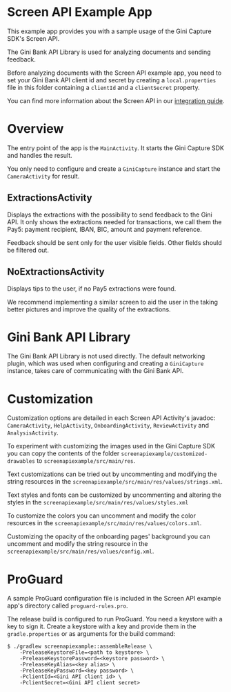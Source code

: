 Screen API Example App
=========================

This example app provides you with a sample usage of the Gini Capture SDK's Screen API.

The Gini Bank API Library is used for analyzing documents and sending feedback.

Before analyzing documents with the Screen API example app, you need to set your Gini Bank API client id and secret by creating a
`local.properties` file in this folder containing a `clientId` and a `clientSecret` property.

You can find more information about the Screen API in our [integration guide](https://developer.gini.net/gini-capture-sdk-android/html/integration.html#screen-api).

Overview
========

The entry point of the app is the `MainActivity`. It starts the Gini Capture SDK and handles the result.

You only need to configure and create a `GiniCapture` instance and start the 
`CameraActivity` for result.

ExtractionsActivity
-------------------

Displays the extractions with the possibility to send feedback to the Gini API. It only shows the extractions needed for transactions, we
call them the Pay5: payment recipient, IBAN, BIC, amount and payment reference.

Feedback should be sent only for the user visible fields. Other fields should be filtered out.

NoExtractionsActivity
---------------------

Displays tips to the user, if no Pay5 extractions were found. 

We recommend implementing a similar screen to aid the user in the taking better pictures and improve the quality of the extractions.

Gini Bank API Library
====================

The Gini Bank API Library is not used directly. The default networking plugin, which was used when configuring and creating a `GiniCapture` instance,
takes care of communicating with the Gini Bank API.

Customization
=============

Customization options are detailed in each Screen API Activity's javadoc: `CameraActivity`, `HelpActivity`, `OnboardingActivity`,
`ReviewActivity` and `AnalysisActivity`.

To experiment with customizing the images used in the Gini Capture SDK you can copy the contents of the folder
`screenapiexample/customized-drawables` to `screenapiexample/src/main/res`.

Text customizations can be tried out by uncommenting and modifying the string resources in the
`screenapiexample/src/main/res/values/strings.xml`.

Text styles and fonts can be customized by uncommenting and altering the styles in the `screenapiexample/src/main/res/values/styles.xml`

To customize the colors you can uncomment and modify the color resources in the `screenapiexample/src/main/res/values/colors.xml`.

Customizing the opacity of the onboarding pages' background you can uncomment and modify the string resource in the
`screenapiexample/src/main/res/values/config.xml`.

ProGuard 
======== 
 
A sample ProGuard configuration file is included in the Screen API example app's directory called `proguard-rules.pro`. 
 
The release build is configured to run ProGuard. You need a keystore with a key to sign it. Create a keystore with a key and provide them in
the `gradle.properties` or as arguments for the build command:

``` 
$ ./gradlew screenapiexample::assembleRelease \ 
    -PreleaseKeystoreFile=<path to keystore> \ 
    -PreleaseKeystorePassword=<keystore password> \ 
    -PreleaseKeyAlias=<key alias> \ 
    -PreleaseKeyPassword=<key password> \
    -PclientId=<Gini API client id> \
    -PclientSecret=<Gini API client secret>
``` 
 